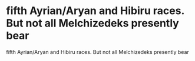 # fifth Ayrian/Aryan and Hibiru races. But not all Melchizedeks presently bear

fifth Ayrian/Aryan and Hibiru races. But not all Melchizedeks presently bear